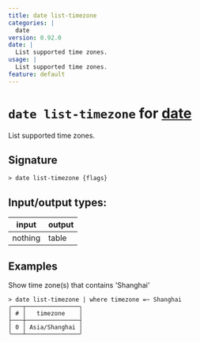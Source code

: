 ```yaml
---
title: date list-timezone
categories: |
  date
version: 0.92.0
date: |
  List supported time zones.
usage: |
  List supported time zones.
feature: default
---
```

<!-- This file is automatically generated. Please edit the command in https://github.com/nushell/nushell instead. -->

# `date list-timezone` for [date](/commands/categories/date.md)

<div class='command-title'>List supported time zones.</div>

## Signature

```> date list-timezone {flags} ```


## Input/output types:

| input   | output |
| ------- | ------ |
| nothing | table  |

## Examples

Show time zone(s) that contains 'Shanghai'
```nu
> date list-timezone | where timezone =~ Shanghai
╭───┬───────────────╮
│ # │   timezone    │
├───┼───────────────┤
│ 0 │ Asia/Shanghai │
╰───┴───────────────╯

```
